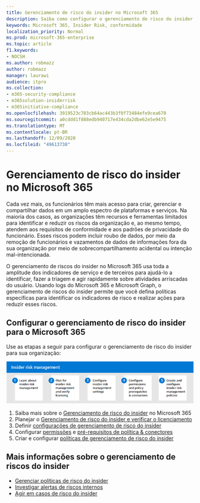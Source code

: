 ```yaml
---
title: Gerenciamento de risco do insider no Microsoft 365
description: Saiba como configurar o gerenciamento de risco do insider no Microsoft 365.
keywords: Microsoft 365, Insider Risk, conformidade
localization_priority: Normal
ms.prod: microsoft-365-enterprise
ms.topic: article
f1.keywords:
- NOCSH
ms.author: robmazz
author: robmazz
manager: laurawi
audience: itpro
ms.collection:
- m365-security-compliance
- m365solution-insiderrisk
- m365initiative-compliance
ms.openlocfilehash: 3919523c703cb64ac443b3f0f73484efe9cea670
ms.sourcegitcommit: a0cddd1f888edb940717e434cda2dbe62e5e9475
ms.translationtype: MT
ms.contentlocale: pt-BR
ms.lasthandoff: 12/09/2020
ms.locfileid: "49613738"
---
```

# <a name="insider-risk-management-in-microsoft-365"></a>Gerenciamento de risco do insider no Microsoft 365

Cada vez mais, os funcionários têm mais acesso para criar, gerenciar e compartilhar dados em um amplo espectro de plataformas e serviços. Na maioria dos casos, as organizações têm recursos e ferramentas limitados para identificar e reduzir os riscos da organização e, ao mesmo tempo, atendem aos requisitos de conformidade e aos padrões de privacidade do funcionário. Esses riscos podem incluir roubo de dados, por meio da remoção de funcionários e vazamentos de dados de informações fora da sua organização por meio de sobrecompartilhamento acidental ou intenção mal-intencionada.

O gerenciamento de riscos do insider no Microsoft 365 usa toda a amplitude dos indicadores de serviço e de terceiros para ajudá-lo a identificar, fazer a triagem e agir rapidamente sobre atividades arriscadas do usuário. Usando logs do Microsoft 365 e Microsoft Graph, o gerenciamento de riscos do insider permite que você defina políticas específicas para identificar os indicadores de risco e realizar ações para reduzir esses riscos.

## <a name="configure-insider-risk-management-for-microsoft-365"></a>Configurar o gerenciamento de risco do insider para o Microsoft 365

Use as etapas a seguir para configurar o gerenciamento de risco do insider para sua organização:

![Etapas de gerenciamento de risco do insider solução de insider](../media/ir-solution-ir-steps.png)

1. Saiba mais sobre o [Gerenciamento de risco do insider](insider-risk-management.md) no Microsoft 365
2. Planejar o [Gerenciamento de risco do insider e verificar o licenciamento](insider-risk-management-plan.md)
3. Definir [configurações de gerenciamento de risco do insider](insider-risk-management-settings.md)
4. Configurar [permissões](insider-risk-management-configure.md#step-1-enable-permissions-for-insider-risk-management) e [pré-requisitos de política & conectores](insider-risk-management-configure.md#step-3-configure-prerequisites-for-templates)
5. Criar e configurar [políticas de gerenciamento de risco do insider](insider-risk-management-configure.md#step-5-create-an-insider-risk-management-policy)

## <a name="more-information-about-insider-risk-management"></a>Mais informações sobre o gerenciamento de riscos do insider

- [Gerenciar políticas de risco do insider](insider-risk-management-policies.md)
- [Investigar alertas de riscos internos](insider-risk-management-alerts.md)
- [Agir em casos de risco do insider](insider-risk-management-cases.md)